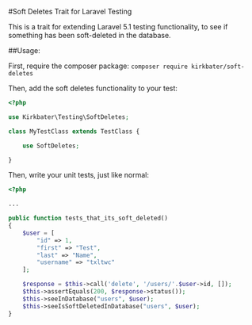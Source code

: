 #Soft Deletes Trait for Laravel Testing

This is a trait for extending Laravel 5.1 testing functionality, to see if something has been soft-deleted in the database.

##Usage:

First, require the composer package: `composer require kirkbater/soft-deletes`

Then, add the soft deletes functionality to your test:

```php
<?php

use Kirkbater\Testing\SoftDeletes;

class MyTestClass extends TestClass {

    use SoftDeletes;

}
```

Then, write your unit tests, just like normal:

```php
<?php

...

public function tests_that_its_soft_deleted()
{
    $user = [
        "id" => 1,
        "first" => "Test",
        "last" => "Name",
        "username" => "txltwc"
    ];

    $response = $this->call('delete', '/users/'.$user->id, []);
    $this->assertEquals(200, $response->status());
    $this->seeInDatabase("users", $user);
    $this->seeIsSoftDeletedInDatabase("users", $user);
}
